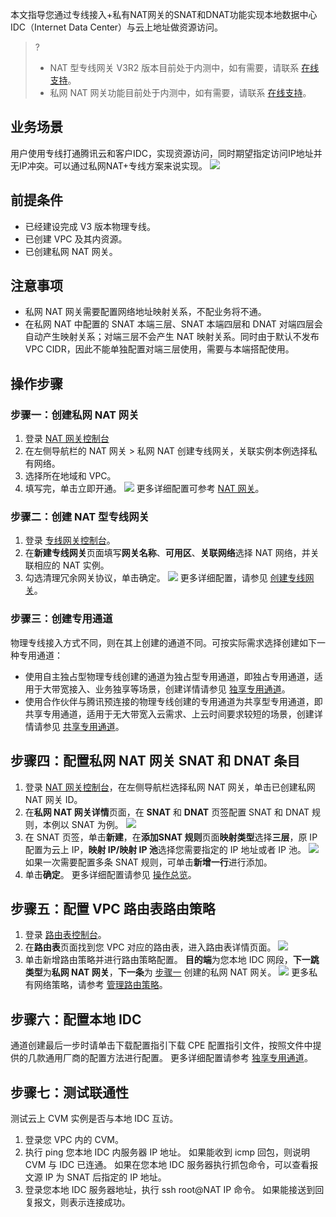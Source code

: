 ﻿本文指导您通过专线接入+私有NAT网关的SNAT和DNAT功能实现本地数据中心IDC（Internet Data Center）与云上地址做资源访问。
>?
>- NAT 型专线网关 V3R2 版本目前处于内测中，如有需要，请联系 [在线支持](https://cloud.tencent.com/online-service?from=sales&source=PRESALE)。
>- 私网 NAT 网关功能目前处于内测中，如有需要，请联系 [在线支持](https://cloud.tencent.com/online-service?from=sales&source=PRESALE)。
>

## 业务场景
用户使用专线打通腾讯云和客户IDC，实现资源访问，同时期望指定访问IP地址并无IP冲突。可以通过私网NAT+专线方案来说实现。
![](https://qcloudimg.tencent-cloud.cn/raw/81eafce1f3db0e521f3a43d75256204a.png)


## 前提条件
- 已经建设完成 V3 版本物理专线。
- 已创建 VPC 及其内资源。
- 已创建私网 NAT 网关。

## 注意事项
- 私网 NAT 网关需要配置网络地址映射关系，不配业务将不通。
- 在私网 NAT 中配置的 SNAT 本端三层、SNAT 本端四层和 DNAT 对端四层会自动产生映射关系；对端三层不会产生 NAT 映射关系。同时由于默认不发布 VPC CIDR，因此不能单独配置对端三层使用，需要与本端搭配使用。

## 操作步骤
### 步骤一：创建私网 NAT 网关[](id:step1)
1. 登录 [NAT 网关控制台](https://console.cloud.tencent.com/vpc/nat?rid=1)
2. 在左侧导航栏的 NAT 网关 > 私网 NAT 创建专线网关，关联实例本例选择私有网络。
3. 选择所在地域和 VPC。
4. 填写完，单击立即开通。
![](https://qcloudimg.tencent-cloud.cn/raw/bb4407161c72e3af956979d7d367e633.png)
更多详细配置可参考 [NAT 网关](https://cloud.tencent.com/document/product/552)。


### 步骤二：创建 NAT 型专线网关
1. 登录 [专线网关控制台](https://console.cloud.tencent.com/vpc/dcgw?rid=8)。
2. 在**新建专线网关**页面填写**网关名称**、**可用区**、**关联网络**选择 NAT 网络，并关联相应的 NAT 实例。
3. 勾选清理冗余网关协议，单击确定。
![](https://qcloudimg.tencent-cloud.cn/raw/886d7c8e6ea89653094194a622684de6.png)
更多详细配置，请参见 [创建专线网关](https://cloud.tencent.com/document/product/216/19256)。

### 步骤三：创建专用通道
物理专线接入方式不同，则在其上创建的通道不同。可按实际需求选择创建如下一种专用通道：
- 使用自主独占型物理专线创建的通道为独占型专用通道，即独占专用通道，适用于大带宽接入、业务独享等场景，创建详情请参见 [独享专用通道](https://cloud.tencent.com/document/product/216/74769)。
- 使用合作伙伴与腾讯预连接的物理专线创建的专用通道为共享型专用通道，即共享专用通道，适用于无大带宽入云需求、上云时间要求较短的场景，创建详情请参见 [共享专用通道](https://cloud.tencent.com/document/product/216/74570)。

## 步骤四：配置私网 NAT 网关 SNAT 和 DNAT 条目
1. 登录 [NAT 网关控制台](https://console.cloud.tencent.com/vpc/nat?rid=1)，在左侧导航栏选择私网 NAT 网关，单击已创建私网 NAT 网关 ID。
2. 在**私网 NAT 网关详情**页面，在 **SNAT** 和 **DNAT** 页签配置 SNAT 和 DNAT 规则，本例以 SNAT 为例。
![](https://qcloudimg.tencent-cloud.cn/raw/9d532a6c65e50eb32963e3ad07141d6c.png)
3. 在 SNAT 页签，单击**新建**，在**添加SNAT 规则**页面**映射类型**选择**三层**，原 IP 配置为云上 IP，**映射 IP/映射 IP 池**选择您需要指定的 IP 地址或者 IP 池。
![](https://qcloudimg.tencent-cloud.cn/raw/3bed158a74652637fb0de397888e27de.png)
如果一次需要配置多条 SNAT 规则，可单击**新增一行**进行添加。
4. 单击**确定**。
更多详细配置请参见 [操作总览](https://cloud.tencent.com/document/product/552/12958)。

## 步骤五：配置 VPC 路由表路由策略
1. 登录 [路由表控制台](https://console.cloud.tencent.com/vpc/route?rid=1)。
2. 在**路由表**页面找到您 VPC 对应的路由表，进入路由表详情页面。
![](https://qcloudimg.tencent-cloud.cn/raw/ca39e93e4bbe5460e83b431752627ecf.png)
3. 单击新增路由策略并进行路由策略配置。
**目的端**为您本地 IDC 网段，**下一跳类型**为**私网 NAT 网关**，**下一条**为 [步骤一](#step1) 创建的私网 NAT 网关。
![](https://qcloudimg.tencent-cloud.cn/raw/e82b1ab022bc7a5379cd2cfe4410c1c8.png)
更多私有网络策略，请参考 [管理路由策略](https://cloud.tencent.com/document/product/215/53587)。


## 步骤六：配置本地 IDC
通道创建最后一步时请单击下载配置指引下载 CPE 配置指引文件，按照文件中提供的几款通用厂商的配置方法进行配置。
更多详细配置请参考 [独享专用通道](https://cloud.tencent.com/document/product/216/74769)。

## 步骤七：测试联通性
测试云上 CVM 实例是否与本地 IDC 互访。
1. 登录您 VPC 内的 CVM。
2. 执行 ping 您本地 IDC 内服务器 IP 地址。
    如果能收到 icmp 回包，则说明 CVM 与 IDC 已连通。
	如果在您本地 IDC 服务器执行抓包命令，可以查看报文源 IP 为 SNAT 后指定的 IP 地址。
3. 登录您本地 IDC 服务器地址，执行 ssh root@NAT IP 命令。
    如果能接送到回复报文，则表示连接成功。